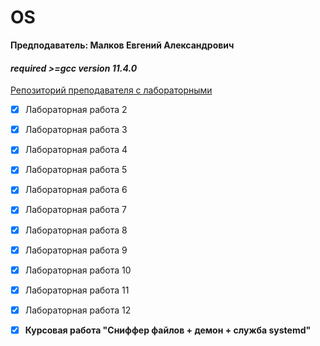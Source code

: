 # OS
**Предподаватель: Малков Евгений Александрович**
####   _required >=gcc version 11.4.0_
[Репозиторий преподавателя с лабораторными](https://github.com/mlkv52git/sibsutis_os-2023.git)

- [x] Лабораторная работа 2
- [x] Лабораторная работа 3
- [x] Лабораторная работа 4
- [x] Лабораторная работа 5
- [X] Лабораторная работа 6
- [x] Лабораторная работа 7
- [x] Лабораторная работа 8
- [X] Лабораторная работа 9
- [X] Лабораторная работа 10
- [X] Лабораторная работа 11
- [X] Лабораторная работа 12

- [x] **Курсовая работа "Сниффер файлов + демон + служба systemd"**